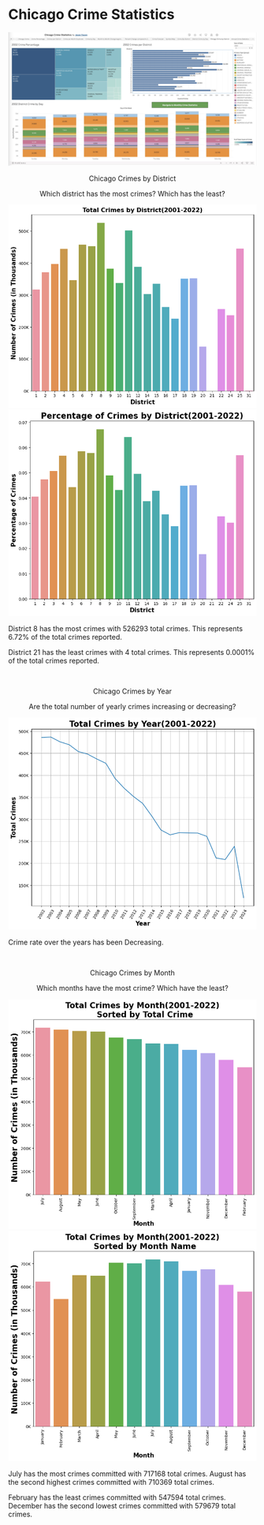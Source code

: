 # Chicago Crime Statistics

<p align = "center"> 
<img src = "https://github.com/jaytrey777/Chicago-Crime-Statistics/blob/main/Images/Tableau.png">
<p>



 
<p align = "center"> 
Chicago Crimes by District
<p align = "center"> 
Which district has the most crimes? Which has the least?
</p>

<p align = "center"> 
<img src = "https://github.com/jaytrey777/Chicago-Crime-Statistics/blob/main/Images/Total Crimes by District(2001-2022).png">
<img src = "https://github.com/jaytrey777/Chicago-Crime-Statistics/blob/main/Images/Percentage of Crimes by District(2001-2022).png"></p>
<p>
District 8 has the most crimes with 526293 total crimes. This represents 6.72% of the total crimes reported.
</p>
<p>
District 21 has the least crimes with 4 total crimes. This represents 0.0001% of the total crimes reported.
</p>
&nbsp;
&nbsp;
&nbsp;
&nbsp;
<p align = "center"> 
Chicago Crimes by Year
<p align = "center"> 
Are the total number of yearly crimes increasing or decreasing?
</p>

<p align = "center"> 
<img src = "https://github.com/jaytrey777/Chicago-Crime-Statistics/blob/main/Images/Total Crimes by Year(2001-2022).png">

<p>
Crime rate over the years has been Decreasing.
</p>
&nbsp;
&nbsp;
&nbsp;
&nbsp;
<p align = "center"> 
Chicago Crimes by Month
<p align = "center"> 
Which months have the most crime? Which have the least?
</p>

<p align = "center"> 
<img src = "https://github.com/jaytrey777/Chicago-Crime-Statistics/blob/main/Images/Total Crimes by Month(2001-2022), Sorted by Total Crime.png">
<img src = "https://github.com/jaytrey777/Chicago-Crime-Statistics/blob/main/Images/Total Crimes by Month(2001-2022), Sorted by Month Name.png"></p>
<p>
July has the most crimes committed with 717168 total crimes. August has the second highest crimes committed with 710369 total crimes.
</p>
<p>
February has the least crimes committed with 547594 total crimes. December has the second lowest crimes committed with 579679 total crimes.
</p>

